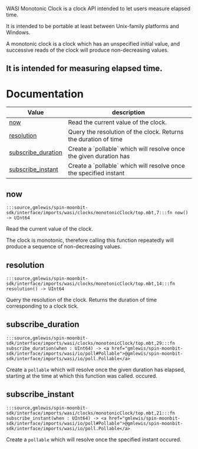 WASI Monotonic Clock is a clock API intended to let users measure elapsed
time.

It is intended to be portable at least between Unix-family platforms and
Windows.

A monotonic clock is a clock which has an unspecified initial value, and
successive reads of the clock will produce non-decreasing values.

It is intended for measuring elapsed time.
---
# Documentation
|Value|description|
|---|---|
|[now](#now)| Read the current value of the clock.|
|[resolution](#resolution)| Query the resolution of the clock. Returns the duration of time|
|[subscribe\_duration](#subscribe_duration)| Create a \`pollable\` which will resolve once the given duration has|
|[subscribe\_instant](#subscribe_instant)| Create a \`pollable\` which will resolve once the specified instant|

## now

```moonbit
:::source,gmlewis/spin-moonbit-sdk/interface/imports/wasi/clocks/monotonicClock/top.mbt,7:::fn now() -> UInt64
```
 Read the current value of the clock.

 The clock is monotonic, therefore calling this function repeatedly will
produce a sequence of non-decreasing values.

## resolution

```moonbit
:::source,gmlewis/spin-moonbit-sdk/interface/imports/wasi/clocks/monotonicClock/top.mbt,14:::fn resolution() -> UInt64
```
 Query the resolution of the clock. Returns the duration of time
corresponding to a clock tick.

## subscribe\_duration

```moonbit
:::source,gmlewis/spin-moonbit-sdk/interface/imports/wasi/clocks/monotonicClock/top.mbt,29:::fn subscribe_duration(when : UInt64) -> <a href="gmlewis/spin-moonbit-sdk/interface/imports/wasi/io/poll#Pollable">@gmlewis/spin-moonbit-sdk/interface/imports/wasi/io/poll.Pollable</a>
```
 Create a `pollable` which will resolve once the given duration has
elapsed, starting at the time at which this function was called.
occured.

## subscribe\_instant

```moonbit
:::source,gmlewis/spin-moonbit-sdk/interface/imports/wasi/clocks/monotonicClock/top.mbt,21:::fn subscribe_instant(when : UInt64) -> <a href="gmlewis/spin-moonbit-sdk/interface/imports/wasi/io/poll#Pollable">@gmlewis/spin-moonbit-sdk/interface/imports/wasi/io/poll.Pollable</a>
```
 Create a `pollable` which will resolve once the specified instant
occured.
